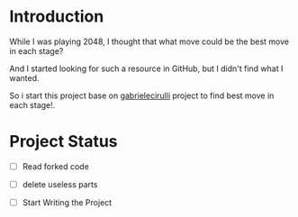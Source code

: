 # Introduction

While I was playing 2048, I thought that what move could be the best move in each stage?

And I started looking for such a resource in GitHub, but I didn't find what I wanted.

So i start this project base on [gabrielecirulli](https://github.com/gabrielecirulli/2048) project to find best move in each stage!.

# Project Status

- [ ] Read forked code
- [ ] delete useless parts
- [ ] Start Writing the Project

